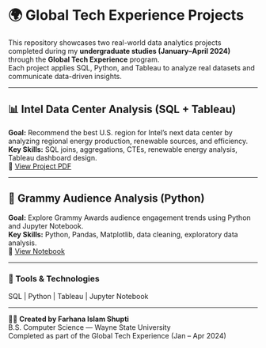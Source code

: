 # 🌍 Global Tech Experience Projects

This repository showcases two real-world data analytics projects completed during my **undergraduate studies (January–April 2024)** through the **Global Tech Experience** program.  
Each project applies SQL, Python, and Tableau to analyze real datasets and communicate data-driven insights.

---

## 📊 Intel Data Center Analysis (SQL + Tableau)
**Goal:** Recommend the best U.S. region for Intel’s next data center by analyzing regional energy production, renewable sources, and efficiency.  
**Key Skills:** SQL joins, aggregations, CTEs, renewable energy analysis, Tableau dashboard design.  
📄 [View Project PDF](./Intel_Data_Center_SQL_Tableau_Project.pdf)

---

## 🎵 Grammy Audience Analysis (Python)
**Goal:** Explore Grammy Awards audience engagement trends using Python and Jupyter Notebook.  
**Key Skills:** Python, Pandas, Matplotlib, data cleaning, exploratory data analysis.  
📓 [View Notebook](./Grammys_Audience_Analysis.ipynb)

---

### 🧩 Tools & Technologies
SQL  |  Python  |  Tableau  |  Jupyter Notebook  

---

👩‍💻 **Created by Farhana Islam Shupti**  
B.S. Computer Science — Wayne State University  
Completed as part of the Global Tech Experience (Jan – Apr 2024)
